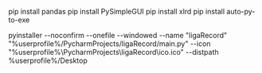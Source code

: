 
pip install pandas
pip install PySimpleGUI
pip install xlrd
pip install auto-py-to-exe

pyinstaller --noconfirm --onefile --windowed --name "ligaRecord" "%userprofile%/PycharmProjects/ligaRecord/main.py"  --icon "%userprofile%\PycharmProjects\ligaRecord\ico.ico"  --distpath %userprofile%/Desktop


